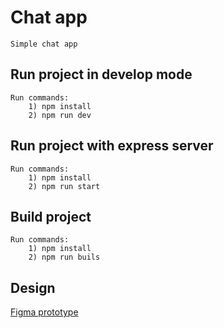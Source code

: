 # Chat app
    Simple chat app 

## Run project in develop mode
    Run commands:
        1) npm install
        2) npm run dev

## Run project with express server
    Run commands:
        1) npm install
        2) npm run start

## Build project
    Run commands:
        1) npm install
        2) npm run buils

## Design
[Figma prototype](https://www.figma.com/file/jF5fFFzgGOxQeB4CmKWTiE/Chat_external_link?node-id=1%3A616&t=Nw2ObR0fl28QcFWq-0)
